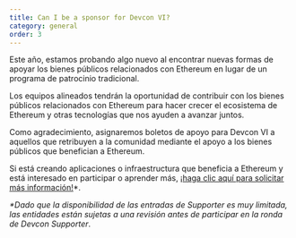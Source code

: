 ```yaml
---
title: Can I be a sponsor for Devcon VI?
category: general
order: 3
---
```


Este año, estamos probando algo nuevo al encontrar nuevas formas de apoyar los bienes públicos relacionados con Ethereum en lugar de un programa de patrocinio tradicional.

Los equipos alineados tendrán la oportunidad de contribuir con los bienes públicos relacionados con Ethereum para hacer crecer el ecosistema de Ethereum y otras tecnologías que nos ayuden a avanzar juntos.

Como agradecimiento, asignaremos boletos de apoyo para Devcon VI a aquellos que retribuyen a la comunidad mediante el apoyo a los bienes públicos que benefician a Ethereum.

Si está creando aplicaciones o infraestructura que beneficia a Ethereum y está interesado en participar o aprender más, [¡haga clic aquí para solicitar más información!](https://forms.gle/mWpzC6dMQFa5WwvG8)*.

_*Dado que la disponibilidad de las entradas de Supporter es muy limitada, las entidades están sujetas a una revisión antes de participar en la ronda de Devcon Supporter_.